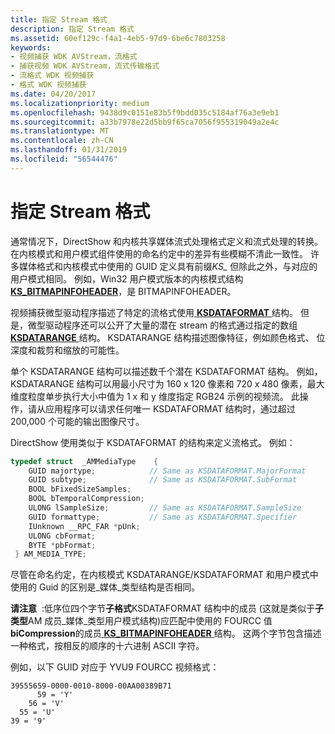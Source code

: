 ```yaml
---
title: 指定 Stream 格式
description: 指定 Stream 格式
ms.assetid: 60ef129c-f4a1-4eb5-97d9-6be6c7803258
keywords:
- 视频捕获 WDK AVStream，流格式
- 捕获视频 WDK AVStream，流式传输格式
- 流格式 WDK 视频捕获
- 格式 WDK 视频捕获
ms.date: 04/20/2017
ms.localizationpriority: medium
ms.openlocfilehash: 9438d9c0151e83b5f9bdd035c5184af76a3e9eb1
ms.sourcegitcommit: a33b7978e22d5bb9f65ca7056f955319049a2e4c
ms.translationtype: MT
ms.contentlocale: zh-CN
ms.lasthandoff: 01/31/2019
ms.locfileid: "56544476"
---
```

# <a name="specifying-stream-formats"></a>指定 Stream 格式


通常情况下，DirectShow 和内核共享媒体流式处理格式定义和流式处理的转换。 在内核模式和用户模式组件使用的命名约定中的差异有些模糊不清此一致性。 许多媒体格式和内核模式中使用的 GUID 定义具有前缀*KS\_* 但除此之外，与对应的用户模式相同。 例如，Win32 用户模式版本的内核模式结构[ **KS\_BITMAPINFOHEADER**](https://msdn.microsoft.com/library/windows/hardware/ff567305)，是 BITMAPINFOHEADER。

视频捕获微型驱动程序描述了特定的流格式使用[ **KSDATAFORMAT** ](https://msdn.microsoft.com/library/windows/hardware/ff561656)结构。 但是，微型驱动程序还可以公开了大量的潜在 stream 的格式通过指定的数组[ **KSDATARANGE** ](https://msdn.microsoft.com/library/windows/hardware/ff561658)结构。 KSDATARANGE 结构描述图像特征，例如颜色格式、 位深度和裁剪和缩放的可能性。

单个 KSDATARANGE 结构可以描述数千个潜在 KSDATAFORMAT 结构。 例如，KSDATARANGE 结构可以用最小尺寸为 160 x 120 像素和 720 x 480 像素，最大维度粒度单步执行大小中值为 1 x 和 y 维度指定 RGB24 示例的视频流。 此操作，请从应用程序可以请求任何唯一 KSDATAFORMAT 结构时，通过超过 200,000 个可能的输出图像尺寸。

DirectShow 使用类似于 KSDATAFORMAT 的结构来定义流格式。 例如：

```cpp
typedef struct  _AMMediaType    {
    GUID majortype;            // Same as KSDATAFORMAT.MajorFormat
    GUID subtype;              // Same as KSDATAFORMAT.SubFormat
    BOOL bFixedSizeSamples;
    BOOL bTemporalCompression;
    ULONG lSampleSize;         // Same as KSDATAFORMAT.SampleSize
    GUID formattype;           // Same as KSDATAFORMAT.Specifier
    IUnknown __RPC_FAR *pUnk;
    ULONG cbFormat;
    BYTE *pbFormat;
 } AM_MEDIA_TYPE;
```

尽管在命名约定，在内核模式 KSDATARANGE/KSDATAFORMAT 和用户模式中使用的 Guid 的区别是\_媒体\_类型结构是否相同。

**请注意**  :低序位四个字节**子格式**KSDATAFORMAT 结构中的成员 (这就是类似于**子类型**AM 成员\_媒体\_类型用户模式结构)应匹配中使用的 FOURCC 值**biCompression**的成员[ **KS\_BITMAPINFOHEADER** ](https://msdn.microsoft.com/library/windows/hardware/ff567305)结构。 这两个字节包含描述一种格式，按相反的顺序的十六进制 ASCII 字符。

例如，以下 GUID 对应于 YVU9 FOURCC 视频格式：

```Text
39555659-0000-0010-8000-00AA00389B71
      59 = 'Y'
    56 = 'V'
  55 = 'U'
39 = '9'
```
